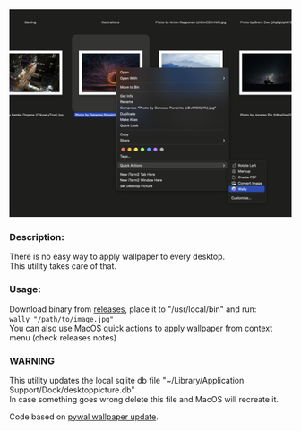 <img src="screenshot.png" width=700 />

### Description:  
There is no easy way to apply wallpaper to every desktop.  
This utility takes care of that.  
  
### Usage:  
Download binary from [releases](https://github.com/georgesofianosgr/wally/releases), place it to "/usr/local/bin" and run:  
```wally "/path/to/image.jpg"```  
You can also use MacOS quick actions to apply wallpaper from context menu (check releases notes)  
  
### WARNING  
This utility updates the local sqlite db file  "~/Library/Application Support/Dock/desktoppicture.db"  
In case something goes wrong delete this file and MacOS will recreate it.  
  
Code based on [pywal wallpaper update](https://github.com/dylanaraps/pywal/blob/master/pywal/wallpaper.py#L139).
